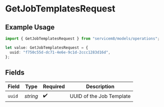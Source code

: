 # GetJobTemplatesRequest

## Example Usage

```typescript
import { GetJobTemplatesRequest } from "servicem8/models/operations";

let value: GetJobTemplatesRequest = {
  uuid: "f750c55d-dc71-4e6e-9c1d-2ccc1283d16d",
};
```

## Fields

| Field                    | Type                     | Required                 | Description              |
| ------------------------ | ------------------------ | ------------------------ | ------------------------ |
| `uuid`                   | *string*                 | :heavy_check_mark:       | UUID of the Job Template |